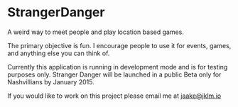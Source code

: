 StrangerDanger
===============

A weird way to meet people and play location based games. 

The primary objective is fun. I encourage people to use it for events, games, and anything else you can think of.

Currently this application is running in development mode and is for testing purposes only.
Stranger Danger will be launched in a public Beta only for Nashvillians by January 2015. 

If you would like to work on this project please email me at jaake@jklm.io 
